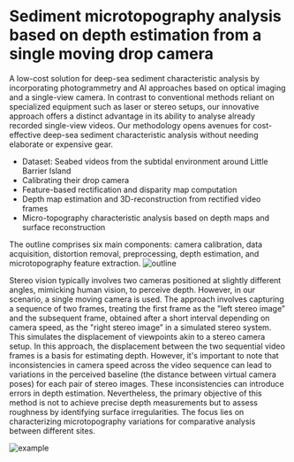 # Sediment microtopography analysis based on depth estimation from a single moving drop camera
A low-cost solution for deep-sea sediment characteristic analysis by incorporating photogrammetry and AI approaches based on optical imaging and a single-view camera. In contrast to conventional methods reliant on specialized equipment such as laser or stereo setups, our innovative approach offers a distinct advantage in its ability to analyse already recorded single-view videos. Our methodology opens avenues for cost-effective deep-sea sediment characteristic analysis without needing elaborate or expensive gear.


* Dataset: Seabed videos from the subtidal environment around Little Barrier Island
* Calibrating their drop camera
* Feature-based rectification and disparity map computation
* Depth map estimation and 3D-reconstruction from rectified video frames
* Micro-topography characteristic analysis based on depth maps and surface reconstruction

The outline comprises six main components: camera calibration, data acquisition, distortion removal, preprocessing, depth estimation, and microtopography feature extraction. 
![outline](https://github.com/shahrokh1106/sediment-microtopography-monocamera/assets/44213732/06863f29-9cd6-458b-9a2a-da5a4a15fb56)

Stereo vision typically involves two cameras positioned at slightly different angles, mimicking human vision, to perceive depth. However, in our scenario, a single moving camera is used. The approach involves capturing a sequence of two frames, treating the first frame as the "left stereo image” and the subsequent frame, obtained after a short interval depending on camera speed, as the "right stereo image” in a simulated stereo system. This simulates the displacement of viewpoints akin to a stereo camera setup. In this approach, the displacement between the two sequential video frames is a basis for estimating depth. However, it's important to note that inconsistencies in camera speed across the video sequence can lead to variations in the perceived baseline (the distance between virtual camera poses) for each pair of stereo images. These inconsistencies can introduce errors in depth estimation. Nevertheless, the primary objective of this method is not to achieve precise depth measurements but to assess roughness by identifying surface irregularities. The focus lies on characterizing microtopography variations for comparative analysis between different sites. 

![example](https://github.com/shahrokh1106/sediment-microtopography-monocamera/assets/44213732/710d23fa-c522-4bc1-9385-cae019b36b09)

